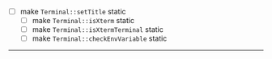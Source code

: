  - [ ] make `Terminal::setTitle` static
    - [ ] make `Terminal::isXterm` static
    - [ ] make `Terminal::isXtermTerminal` static
    - [ ] make `Terminal::checkEnvVariable` static
 
 ---
 